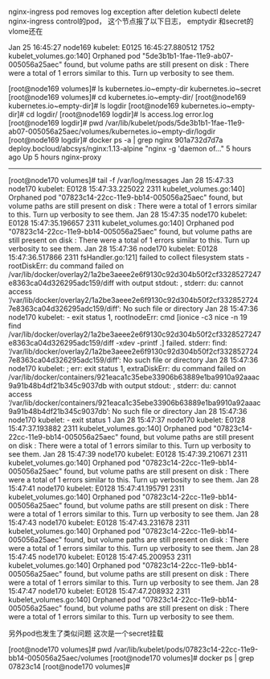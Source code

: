 nginx-ingress pod removes log exception after deletion
kubectl delete nginx-ingress control的pod， 这个节点报了以下日志， emptydir 和secret的vlome还在


 Jan 25 16:45:27 node169 kubelet: E0125 16:45:27.880512    1752 kubelet_volumes.go:140] Orphaned pod "5de3b1b1-1fae-11e9-ab07-005056a25aec" found, but volume paths are still present on disk : There were a total of 1 errors similar to this. Turn up verbosity to see them.


[root@node169 volumes]# ls
kubernetes.io~empty-dir  kubernetes.io~secret
[root@node169 volumes]# cd kubernetes.io~empty-dir/
[root@node169 kubernetes.io~empty-dir]# ls
logdir
[root@node169 kubernetes.io~empty-dir]# cd logdir/
[root@node169 logdir]# ls
access.log  error.log
[root@node169 logdir]# pwd
/var/lib/kubelet/pods/5de3b1b1-1fae-11e9-ab07-005056a25aec/volumes/kubernetes.io~empty-dir/logdir
[root@node169 logdir]# docker ps -a | grep nginx 
901a732d7d7a        deploy.bocloud/abcsys/nginx:1.13-alpine     "nginx -g 'daemon of…"   5 hours ago         Up 5 hours                                     nginx-proxy

---

[root@node170 volumes]# tail -f /var/log/messages
Jan 28 15:47:33 node170 kubelet: E0128 15:47:33.225022    2311 kubelet_volumes.go:140] Orphaned pod "07823c14-22cc-11e9-bb14-005056a25aec" found, but volume paths are still present on disk : There were a total of 1 errors similar to this. Turn up verbosity to see them.
Jan 28 15:47:35 node170 kubelet: E0128 15:47:35.196657    2311 kubelet_volumes.go:140] Orphaned pod "07823c14-22cc-11e9-bb14-005056a25aec" found, but volume paths are still present on disk : There were a total of 1 errors similar to this. Turn up verbosity to see them.
Jan 28 15:47:36 node170 kubelet: E0128 15:47:36.517866    2311 fsHandler.go:121] failed to collect filesystem stats - rootDiskErr: du command failed on /var/lib/docker/overlay2/1a2be3aeee2e6f9130c92d304b50f2cf3328527247e8363ca04d326295adc159/diff with output stdout: , stderr: du: cannot access ‘/var/lib/docker/overlay2/1a2be3aeee2e6f9130c92d304b50f2cf3328527247e8363ca04d326295adc159/diff’: No such file or directory
Jan 28 15:47:36 node170 kubelet: - exit status 1, rootInodeErr: cmd [ionice -c3 nice -n 19 find /var/lib/docker/overlay2/1a2be3aeee2e6f9130c92d304b50f2cf3328527247e8363ca04d326295adc159/diff -xdev -printf .] failed. stderr: find: ‘/var/lib/docker/overlay2/1a2be3aeee2e6f9130c92d304b50f2cf3328527247e8363ca04d326295adc159/diff’: No such file or directory
Jan 28 15:47:36 node170 kubelet: ; err: exit status 1, extraDiskErr: du command failed on /var/lib/docker/containers/921eaca1c35ebe33906b63889e1ba9910a92aaac9a91b48b4df21b345c9037db with output stdout: , stderr: du: cannot access ‘/var/lib/docker/containers/921eaca1c35ebe33906b63889e1ba9910a92aaac9a91b48b4df21b345c9037db’: No such file or directory
Jan 28 15:47:36 node170 kubelet: - exit status 1
Jan 28 15:47:37 node170 kubelet: E0128 15:47:37.193882    2311 kubelet_volumes.go:140] Orphaned pod "07823c14-22cc-11e9-bb14-005056a25aec" found, but volume paths are still present on disk : There were a total of 1 errors similar to this. Turn up verbosity to see them.
Jan 28 15:47:39 node170 kubelet: E0128 15:47:39.210671    2311 kubelet_volumes.go:140] Orphaned pod "07823c14-22cc-11e9-bb14-005056a25aec" found, but volume paths are still present on disk : There were a total of 1 errors similar to this. Turn up verbosity to see them.
Jan 28 15:47:41 node170 kubelet: E0128 15:47:41.195791    2311 kubelet_volumes.go:140] Orphaned pod "07823c14-22cc-11e9-bb14-005056a25aec" found, but volume paths are still present on disk : There were a total of 1 errors similar to this. Turn up verbosity to see them.
Jan 28 15:47:43 node170 kubelet: E0128 15:47:43.231678    2311 kubelet_volumes.go:140] Orphaned pod "07823c14-22cc-11e9-bb14-005056a25aec" found, but volume paths are still present on disk : There were a total of 1 errors similar to this. Turn up verbosity to see them.
Jan 28 15:47:45 node170 kubelet: E0128 15:47:45.200953    2311 kubelet_volumes.go:140] Orphaned pod "07823c14-22cc-11e9-bb14-005056a25aec" found, but volume paths are still present on disk : There were a total of 1 errors similar to this. Turn up verbosity to see them.
Jan 28 15:47:47 node170 kubelet: E0128 15:47:47.208932    2311 kubelet_volumes.go:140] Orphaned pod "07823c14-22cc-11e9-bb14-005056a25aec" found, but volume paths are still present on disk : There were a total of 1 errors similar to this. Turn up verbosity to see them.


另外pod也发生了类似问题 这次是一个secret挂载

[root@node170 volumes]# pwd
/var/lib/kubelet/pods/07823c14-22cc-11e9-bb14-005056a25aec/volumes
[root@node170 volumes]# docker ps | grep 07823c14
[root@node170 volumes]# 
